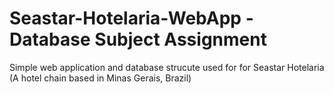 # Seastar-Hotelaria-WebApp - Database Subject Assignment

Simple web application and database strucute used for for Seastar Hotelaria (A hotel chain based in Minas Gerais, Brazil)
